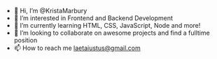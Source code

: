 - 👋 Hi, I’m @KristaMarbury
- 👀 I’m interested in Frontend and Backend Development
- 🌱 I’m currently learning HTML, CSS, JavaScript, Node and more!
- 💞️ I’m looking to collaborate on awesome projects and find a fulltime position
- 📫 How to reach me laetaiustus@gmail.com

<!---
KristaMarbury/KristaMarbury is a ✨ special ✨ repository because its `README.md` (this file) appears on your GitHub profile.
You can click the Preview link to take a look at your changes.
--->
